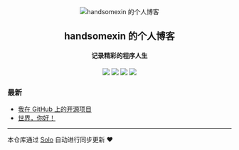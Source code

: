 <p align="center"><img alt="handsomexin 的个人博客" src="https://static.b3log.org/images/brand/solo-32.png"></p><h2 align="center">
handsomexin 的个人博客
</h2>

<h4 align="center">记录精彩的程序人生</h4>
<p align="center"><a title="handsomexin 的个人博客" target="_blank" href="https://github.com/handsomexin/solo-blog"><img src="https://img.shields.io/github/last-commit/handsomexin/solo-blog.svg?style=flat-square&color=FF9900"></a>
<a title="GitHub repo size in bytes" target="_blank" href="https://github.com/handsomexin/solo-blog"><img src="https://img.shields.io/github/repo-size/handsomexin/solo-blog.svg?style=flat-square"></a>
<a title="Solo Version" target="_blank" href="https://github.com/88250/solo/releases"><img src="https://img.shields.io/badge/solo-3.6.7-f1e05a.svg?style=flat-square&color=blueviolet"></a>
<a title="Hits" target="_blank" href="https://github.com/88250/hits"><img src="https://hits.b3log.org/handsomexin/solo-blog.svg"></a></p>

### 最新

* [我在 GitHub 上的开源项目](http://nextking.top/my-github-repos)
* [世界，你好！](http://nextking.top/hello-solo)



---

本仓库通过 [Solo](https://github.com/88250/solo) 自动进行同步更新 ❤️ 